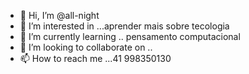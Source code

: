 - 👋 Hi, I’m @all-night
- 👀 I’m interested in ...aprender mais sobre tecologia
- 🌱 I’m currently learning .. pensamento computacional
- 💞️ I’m looking to collaborate on ..
- 📫 How to reach me ...41 998350130
